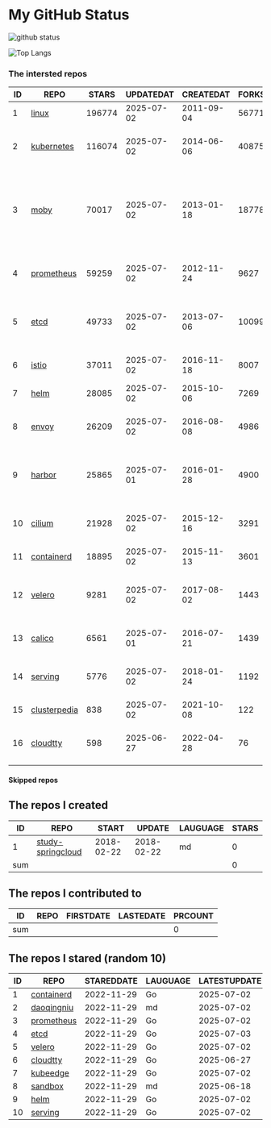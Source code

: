 # My GitHub Status

<img src="https://github-readme-stats-1.yihong0618.vercel.app/api?username=daoqingniu&show_icons=true&&&hide_title=true&count_private=true" alt="github status" />

![Top Langs](https://github-readme-stats-1.yihong0618.vercel.app/api/top-langs/?username=daoqingniu&layout=compact)

<!--START_SECTION:github_repos-->
### The intersted repos
| ID |                              REPO                               | STARS  | UPDATEDAT  | CREATEDAT  | FORKSCOUNT |                                                DESCRIPTIONS                                                |
|----|-----------------------------------------------------------------|--------|------------|------------|------------|------------------------------------------------------------------------------------------------------------|
|  1 | [linux](https://github.com/torvalds/linux)                      | 196774 | 2025-07-02 | 2011-09-04 |      56771 | Linux kernel source tree                                                                                   |
|  2 | [kubernetes](https://github.com/kubernetes/kubernetes)          | 116074 | 2025-07-02 | 2014-06-06 |      40875 | Production-Grade Container Scheduling and Management                                                       |
|  3 | [moby](https://github.com/moby/moby)                            |  70017 | 2025-07-02 | 2013-01-18 |      18778 | The Moby Project - a collaborative project for the container ecosystem to assemble container-based systems |
|  4 | [prometheus](https://github.com/prometheus/prometheus)          |  59259 | 2025-07-02 | 2012-11-24 |       9627 | The Prometheus monitoring system and time series database.                                                 |
|  5 | [etcd](https://github.com/etcd-io/etcd)                         |  49733 | 2025-07-02 | 2013-07-06 |      10099 | Distributed reliable key-value store for the most critical data of a distributed system                    |
|  6 | [istio](https://github.com/istio/istio)                         |  37011 | 2025-07-02 | 2016-11-18 |       8007 | Connect, secure, control, and observe services.                                                            |
|  7 | [helm](https://github.com/helm/helm)                            |  28085 | 2025-07-02 | 2015-10-06 |       7269 | The Kubernetes Package Manager                                                                             |
|  8 | [envoy](https://github.com/envoyproxy/envoy)                    |  26209 | 2025-07-02 | 2016-08-08 |       4986 | Cloud-native high-performance edge/middle/service proxy                                                    |
|  9 | [harbor](https://github.com/goharbor/harbor)                    |  25865 | 2025-07-01 | 2016-01-28 |       4900 | An open source trusted cloud native registry project that stores, signs, and scans content.                |
| 10 | [cilium](https://github.com/cilium/cilium)                      |  21928 | 2025-07-02 | 2015-12-16 |       3291 | eBPF-based Networking, Security, and Observability                                                         |
| 11 | [containerd](https://github.com/containerd/containerd)          |  18895 | 2025-07-02 | 2015-11-13 |       3601 | An open and reliable container runtime                                                                     |
| 12 | [velero](https://github.com/vmware-tanzu/velero)                |   9281 | 2025-07-02 | 2017-08-02 |       1443 | Backup and migrate Kubernetes applications and their persistent volumes                                    |
| 13 | [calico](https://github.com/projectcalico/calico)               |   6561 | 2025-07-01 | 2016-07-21 |       1439 | Cloud native networking and network security                                                               |
| 14 | [serving](https://github.com/knative/serving)                   |   5776 | 2025-07-02 | 2018-01-24 |       1192 | Kubernetes-based, scale-to-zero, request-driven compute                                                    |
| 15 | [clusterpedia](https://github.com/clusterpedia-io/clusterpedia) |    838 | 2025-07-02 | 2021-10-08 |        122 | The Encyclopedia of Kubernetes clusters                                                                    |
| 16 | [cloudtty](https://github.com/cloudtty/cloudtty)                |    598 | 2025-06-27 | 2022-04-28 |         76 | A Friendly Kubernetes CloudShell (Web Terminal) !                                                          |



#### Skipped repos
<!--END_SECTION:github_repos-->

<!--START_SECTION:my_github-->
## The repos I created
| ID  |                                 REPO                                 |   START    |   UPDATE   | LAUGUAGE | STARS |
|-----|----------------------------------------------------------------------|------------|------------|----------|-------|
|   1 | [study-springcloud](https://github.com/daoqingniu/study-springcloud) | 2018-02-22 | 2018-02-22 | md       |     0 |
| sum |                                                                      |            |            |          |     0 |

## The repos I contributed to
| ID  | REPO | FIRSTDATE | LASTEDATE | PRCOUNT |
|-----|------|-----------|-----------|---------|
| sum |      |           |           |       0 |

## The repos I stared (random 10)
| ID |                          REPO                          | STAREDDATE | LAUGUAGE | LATESTUPDATE |
|----|--------------------------------------------------------|------------|----------|--------------|
|  1 | [containerd](https://github.com/containerd/containerd) | 2022-11-29 | Go       | 2025-07-02   |
|  2 | [daoqingniu](https://github.com/daoqingniu/daoqingniu) | 2022-11-29 | md       | 2025-07-02   |
|  3 | [prometheus](https://github.com/prometheus/prometheus) | 2022-11-29 | Go       | 2025-07-02   |
|  4 | [etcd](https://github.com/etcd-io/etcd)                | 2022-11-29 | Go       | 2025-07-03   |
|  5 | [velero](https://github.com/vmware-tanzu/velero)       | 2022-11-29 | Go       | 2025-07-02   |
|  6 | [cloudtty](https://github.com/cloudtty/cloudtty)       | 2022-11-29 | Go       | 2025-06-27   |
|  7 | [kubeedge](https://github.com/kubeedge/kubeedge)       | 2022-11-29 | Go       | 2025-07-02   |
|  8 | [sandbox](https://github.com/cncf/sandbox)             | 2022-11-29 | md       | 2025-06-18   |
|  9 | [helm](https://github.com/helm/helm)                   | 2022-11-29 | Go       | 2025-07-02   |
| 10 | [serving](https://github.com/knative/serving)          | 2022-11-29 | Go       | 2025-07-02   |

<!--END_SECTION:my_github-->
